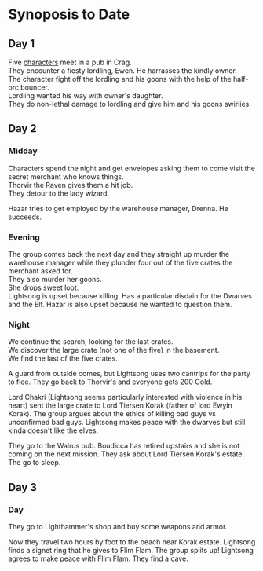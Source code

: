 # Synoposis to Date

## Day 1  

Five [characters](./campaign_2024_characters.md) meet in a pub in Crag.  
They encounter a fiesty lordling, Ewen. 
He harrasses the kindly owner.  
The character fight off the lordling and his goons with the help of the half-orc bouncer.  
Lordling wanted his way with owner's daughter.  
They do non-lethal damage to lordling and give him and his goons swirlies.  

## Day 2

### Midday

Characters spend the night and get envelopes asking them to come visit the secret merchant who knows things.  
Thorvir the Raven gives them a hit job.  
They detour to the lady wizard.  

Hazar tries to get employed by the warehouse manager, Drenna.
He succeeds.

### Evening
The group comes back the next day and they straight up murder the warehouse manager while they plunder four out of the five crates the merchant asked for.  
They also murder her goons.  
She drops sweet loot.   
Lightsong is upset because killing. Has a particular disdain for the Dwarves and the Elf.
Hazar is also upset because he wanted to question them.  

### Night
We continue the search, looking for the last crates.  
We discover the large crate (not one of the five) in the basement.  
We find the last of the five crates.  

A guard from outside comes, but Lightsong uses two cantrips for the party to flee.
They go back to Thorvir's and everyone gets 200 Gold.  

Lord Chakri (Lightsong seems particularly interested with violence in his heart) sent the large crate to Lord Tiersen Korak (father of lord Ewyin Korak). 
The group argues about the ethics of killing bad guys vs unconfirmed bad guys.
Lightsong makes peace with the dwarves but still kinda doesn't like the elves.

They go to the Walrus pub. Boudicca has retired upstairs and she is not coming on the next mission.
They ask about Lord Tiersen Korak's estate.  
The go to sleep.

## Day 3

### Day

They go to Lighthammer's shop and buy some weapons and armor.  

Now they travel two hours by foot to the beach near Korak estate.
Lightsong finds a signet ring that he gives to Flim Flam.
The group splits up! Lightsong agrees to make peace with Flim Flam.
They find a cave.

